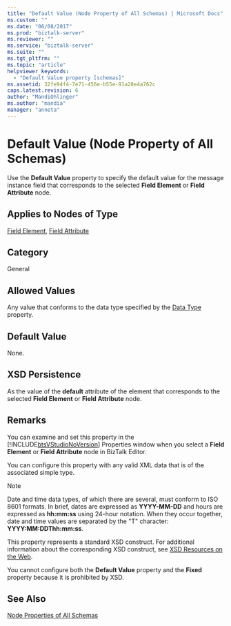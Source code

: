 ```yaml
---
title: "Default Value (Node Property of All Schemas) | Microsoft Docs"
ms.custom: ""
ms.date: "06/08/2017"
ms.prod: "biztalk-server"
ms.reviewer: ""
ms.service: "biztalk-server"
ms.suite: ""
ms.tgt_pltfrm: ""
ms.topic: "article"
helpviewer_keywords: 
  - "Default Value property [schemas]"
ms.assetid: 32fe94f4-7e71-456e-b55e-91a28e4a762c
caps.latest.revision: 6
author: "MandiOhlinger"
ms.author: "mandia"
manager: "anneta"
---
```

# Default Value (Node Property of All Schemas)
Use the **Default Value** property to specify the default value for the message instance field that corresponds to the selected **Field Element** or **Field Attribute** node.  
  
## Applies to Nodes of Type  
 [Field Element](../core/field-element-node-properties.md), [Field Attribute](../core/field-attribute-node-properties.md)  
  
## Category  
 General  
  
## Allowed Values  
 Any value that conforms to the data type specified by the [Data Type](../core/data-type-node-property-of-all-schemas.md) property.  
  
## Default Value  
 None.  
  
## XSD Persistence  
 As the value of the **default** attribute of the element that corresponds to the selected **Field Element** or **Field Attribute** node.  
  
## Remarks  
 You can examine and set this property in the [!INCLUDE[btsVStudioNoVersion](../includes/btsvstudionoversion-md.md)] Properties window when you select a **Field Element** or **Field Attribute** node in BizTalk Editor.  
  
 You can configure this property with any valid XML data that is of the associated simple type.  
  
> [!NOTE]
>  Date and time data types, of which there are several, must conform to ISO 8601 formats. In brief, dates are expressed as **YYYY-MM-DD** and hours are expressed as **hh:mm:ss** using 24-hour notation. When they occur together, date and time values are separated by the "T" character: **YYYY:MM:DDThh:mm:ss**.  
  
 This property represents a standard XSD construct. For additional information about the corresponding XSD construct, see [XSD Resources on the Web](../core/xsd-resources-on-the-web.md).  
  
 You cannot configure both the **Default Value** property and the **Fixed** property because it is prohibited by XSD.  
  
## See Also  
 [Node Properties of All Schemas](../core/node-properties-of-all-schemas.md)